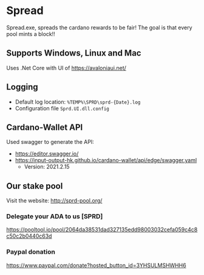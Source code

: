 # Spread
Spread.exe, spreads the cardano rewards to be fair! 
The goal is that every pool mints a block!!

## Supports Windows, Linux and Mac

Uses .Net Core with UI of https://avaloniaui.net/

## Logging

+ Default log location: `%TEMP%\SPRD\sprd-{Date}.log`
+ Configuration file `Sprd.UI.dll.config`

## Cardano-Wallet API

Used swagger to generate the API:
+  https://editor.swagger.io/
+ https://input-output-hk.github.io/cardano-wallet/api/edge/swagger.yaml
  + Version: 2021.2.15


## Our stake pool

Visit the website: http://sprd-pool.org/

### Delegate your ADA to us [SPRD]

https://pooltool.io/pool/2064da38531dad327135edd98003032cefa059c4c8c50c2b0440c63d


### Paypal donation

https://www.paypal.com/donate?hosted_button_id=3YHSULMSHWHH6
